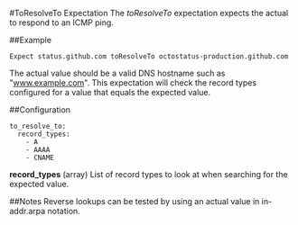 #ToResolveTo Expectation
The _toResolveTo_ expectation expects the actual to respond to an ICMP ping.

##Example
```
Expect status.github.com toResolveTo octostatus-production.github.com
```
The actual value should be a valid DNS hostname such as "www.example.com".
This expectation will check the record types configured for a value that equals the expected value.

##Configuration
```
to_resolve_to:
  record_types:
    - A
    - AAAA
    - CNAME
```
**record_types** (array) List of record types to look at when searching for the expected value.

##Notes
Reverse lookups can be tested by using an actual value in in-addr.arpa notation.